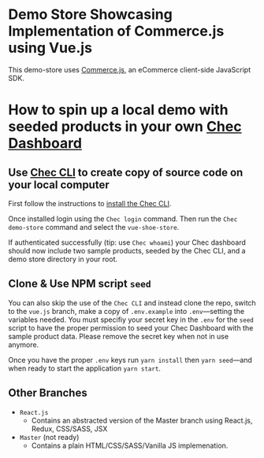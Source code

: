 # Demo Store Showcasing Implementation of Commerce.js using Vue.js

This demo-store uses [Commerce.js](https://github.com/chec/commerce.js), an eCommerce client-side JavaScript SDK.

# How to spin up a local demo with seeded products in your own [Chec Dashboard](http://dashboard.chec.io/)
## Use [Chec CLI](https://github.com/chec/cli) to create copy of source code on your local computer
First follow the instructions to [install the Chec CLI](https://github.com/chec/cli#usage).

Once installed login using the `Chec login` command. 
Then run the `Chec demo-store` command and select the `vue-shoe-store`. 

If authenticated successfully (tip: use `Chec whoami`) your Chec dashboard should now include two sample products, seeded by the Chec CLI, and a demo store directory in your root.

## Clone & Use NPM script `seed`
You can also skip the use of the `Chec CLI` and instead clone the repo, switch to the `vue.js` branch, make a copy of `.env.example` into `.env`—setting the variables needed. 
You must specifiy your secret key in the `.env` for the `seed` script to have the proper permission to seed your Chec Dashboard with the sample product data. Please remove the secret key when not in use anymore.

Once you have the proper `.env` keys run `yarn install` then `yarn seed`—and when ready to start the application `yarn start`.

## Other Branches
  - `React.js`
    - Contains an abstracted version of the Master branch using React.js, Redux, CSS/SASS, JSX
  - `Master` (not ready)
    - Contains a plain HTML/CSS/SASS/Vanilla JS implemenation.
    
